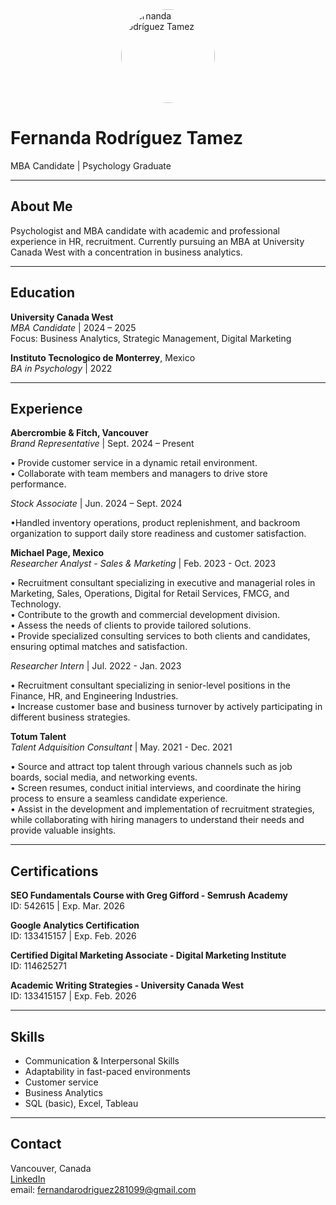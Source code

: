 <img src="profile.jpg" alt="Fernanda Rodríguez Tamez" width="150" style="border-radius: 50%; display: block; margin: auto;">

# Fernanda Rodríguez Tamez  
MBA Candidate | Psychology Graduate 

---

## About Me  
Psychologist and MBA candidate with academic and professional experience in HR, recruitment. Currently pursuing an MBA at University Canada West with a concentration in business analytics. 

---

##  Education  

**University Canada West**  
_MBA Candidate_ | 2024 – 2025  
Focus: Business Analytics, Strategic Management, Digital Marketing  

**Instituto Tecnologico de Monterrey**, Mexico  
_BA in Psychology_ | 2022  

---

##  Experience  

**Abercrombie & Fitch, Vancouver**  
_Brand Representative_ | Sept. 2024 – Present  

• Provide customer service in a dynamic retail environment.  
• Collaborate with team members and managers to drive store performance.  

*Stock Associate* | Jun. 2024 – Sept. 2024  

•Handled inventory operations, product replenishment, and backroom organization to support daily store readiness and customer satisfaction.

**Michael Page, Mexico**  
_Researcher Analyst - Sales & Marketing_ | Feb. 2023 - Oct. 2023 

• Recruitment consultant specializing in executive and managerial roles in Marketing, Sales, Operations, Digital for Retail Services, FMCG, and Technology.  
• Contribute to the growth and commercial development division.  
• Assess the needs of clients to provide tailored solutions.  
• Provide specialized consulting services to both clients and candidates, ensuring optimal matches and satisfaction. 

*Researcher Intern* | Jul. 2022 - Jan. 2023  

• Recruitment consultant specializing in senior-level positions in the Finance, HR, and Engineering Industries.  
• Increase customer base and business turnover by actively participating in different business strategies.


**Totum Talent**  
_Talent Adquisition Consultant_ | May. 2021 - Dec. 2021

• Source and attract top talent through various channels such as job boards, social media, and networking events.    
• Screen resumes, conduct initial interviews, and coordinate the hiring process to ensure a seamless candidate experience.    
• Assist in the development and implementation of recruitment strategies, while collaborating with hiring managers to understand their needs and provide valuable insights.

---

## Certifications 

**SEO Fundamentals Course with Greg Gifford - Semrush Academy**  
ID: 542615 | Exp. Mar. 2026

**Google Analytics Certification**  
ID: 133415157 | Exp. Feb. 2026

**Certified Digital Marketing Associate - Digital Marketing Institute**  
ID: 114625271

**Academic Writing Strategies - University Canada West**  
ID: 133415157 | Exp. Feb. 2026

---

##  Skills  
  
- Communication & Interpersonal Skills
- Adaptability in fast-paced environments  
- Customer service 
- Business Analytics
- SQL (basic), Excel, Tableau  

---

##  Contact  
 Vancouver, Canada  
 [LinkedIn](https://www.linkedin.com/in/fernanda-rodr%C3%ADguez-tamez/)  
email: fernandarodriguez281099@gmail.com

